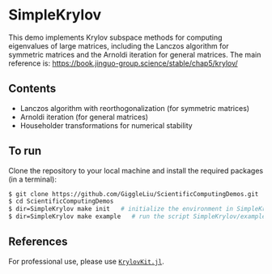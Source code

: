 # SimpleKrylov

This demo implements Krylov subspace methods for computing eigenvalues of large matrices, including the Lanczos algorithm for symmetric matrices and the Arnoldi iteration for general matrices. The main reference is: https://book.jinguo-group.science/stable/chap5/krylov/

## Contents
- Lanczos algorithm with reorthogonalization (for symmetric matrices)
- Arnoldi iteration (for general matrices)
- Householder transformations for numerical stability

## To run

Clone the repository to your local machine and install the required packages (in a terminal):

```bash
$ git clone https://github.com/GiggleLiu/ScientificComputingDemos.git
$ cd ScientificComputingDemos
$ dir=SimpleKrylov make init   # initialize the environment in SimpleKrylov and SimpleKrylov/examples
$ dir=SimpleKrylov make example   # run the script SimpleKrylov/examples/main.jl
```

## References
For professional use, please use [`KrylovKit.jl`](https://github.com/Jutho/KrylovKit.jl).